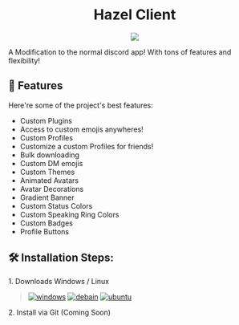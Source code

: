<h1 align="center" id="title">Hazel Client</h1>

<p align="center"><img src="https://drive.google.com/file/d/1H0ikoEpTEQvgsua-gC2DTU1BsZKbi8Tz/view?usp=drivesdk"></p>

<p id="description">A Modification to the normal discord app! With tons of features and flexibility!</p>

  
  
<h2>🧐 Features</h2>

Here're some of the project's best features:

*   Custom Plugins
*   Access to custom emojis anywheres!
*   Custom Profiles
*   Customize a custom Profiles for friends!
*   Bulk downloading
*   Custom DM emojis
*   Custom Themes
*   Animated Avatars
*   Avatar Decorations
*   Gradient Banner
*   Custom Status Colors
*   Custom Speaking Ring Colors
*   Custom Badges
*   Profile Buttons

<h2>🛠️ Installation Steps:</h2>

<p>1. Downloads Windows / Linux</p>

>[![windows](https://img.shields.io/badge/10+-Windows-509afa?style=for-the-badge&logo=Windows&logoColor=white)]()
>[![debain](https://img.shields.io/badge/11+-Debian-fa5050?style=for-the-badge&logo=debian&logoColor=white)]()
>[![ubuntu](https://img.shields.io/badge/22.04+-Ubuntu-fa8650?style=for-the-badge&logo=ubuntu&logoColor=white)]()

<p>2. Install via Git (Coming Soon)</p>
